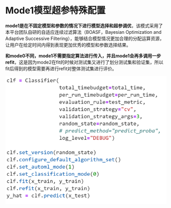 # Mode1模型超参特殊配置

**mode1是在不固定模型和参数的情况下进行模型选择和超参调优**，该模式采用了本平台团队自研的自适应连续过滤算法（BOASF，Bayesian Optimization and Adaptive Successive Filtering），能够结合模型情况更加合理的分配运算资源，让用户在给定时间内得到表现更加优秀的模型和参数选择结果。

**和mode0不同，mode1不需要指定算法进行传入，并且mode1会再多调用一步refit**，这是因为mode2在fit的时候对测试集又进行了划分测试集和验证集，所以fit后得到的模型需要再进行refit对整体测试集进行评价。

![mode1&#x6838;&#x5FC3;&#x8C03;&#x7528;&#x6D41;&#x7A0B;](../../../.gitbook/assets/3.png)

